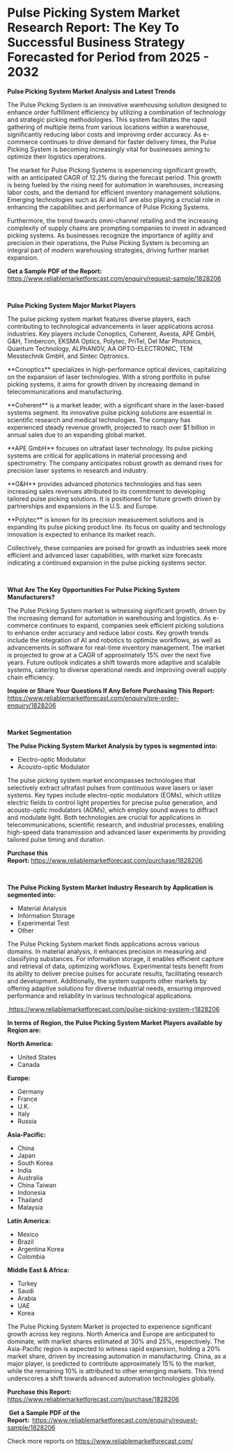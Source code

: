 <p><h1>Pulse Picking System Market Research Report: The Key To Successful Business Strategy Forecasted for Period from 2025 - 2032</h1></p><p><strong>Pulse Picking System Market Analysis and Latest Trends</strong></p>
<p><p>The Pulse Picking System is an innovative warehousing solution designed to enhance order fulfillment efficiency by utilizing a combination of technology and strategic picking methodologies. This system facilitates the rapid gathering of multiple items from various locations within a warehouse, significantly reducing labor costs and improving order accuracy. As e-commerce continues to drive demand for faster delivery times, the Pulse Picking System is becoming increasingly vital for businesses aiming to optimize their logistics operations.</p><p>The market for Pulse Picking Systems is experiencing significant growth, with an anticipated CAGR of 12.2% during the forecast period. This growth is being fueled by the rising need for automation in warehouses, increasing labor costs, and the demand for efficient inventory management solutions. Emerging technologies such as AI and IoT are also playing a crucial role in enhancing the capabilities and performance of Pulse Picking Systems. </p><p>Furthermore, the trend towards omni-channel retailing and the increasing complexity of supply chains are prompting companies to invest in advanced picking systems. As businesses recognize the importance of agility and precision in their operations, the Pulse Picking System is becoming an integral part of modern warehousing strategies, driving further market expansion.</p></p>
<p><strong>Get a Sample PDF of the Report:&nbsp;</strong> <a href="https://www.reliablemarketforecast.com/enquiry/request-sample/1828206?utm_campaign=2212&utm_medium=2&utm_source=Github&utm_content=ia&utm_term=28022025&utm_id=pulse-picking-system">https://www.reliablemarketforecast.com/enquiry/request-sample/1828206</a></p>
<p>&nbsp;</p>
<p><strong>Pulse Picking System Major Market Players</strong></p>
<p><p>The pulse picking system market features diverse players, each contributing to technological advancements in laser applications across industries. Key players include Conoptics, Coherent, Avesta, APE GmbH, G&H, Timbercon, EKSMA Optics, Polytec, PriTel, Del Mar Photonics, Quantum Technology, ALPhANOV, AA OPTO-ELECTRONIC, TEM Messtechnik GmbH, and Sintec Optronics.</p><p>**Conoptics** specializes in high-performance optical devices, capitalizing on the expansion of laser technologies. With a strong portfolio in pulse picking systems, it aims for growth driven by increasing demand in telecommunications and manufacturing.</p><p>**Coherent** is a market leader, with a significant share in the laser-based systems segment. Its innovative pulse picking solutions are essential in scientific research and medical technologies. The company has experienced steady revenue growth, projected to reach over $1 billion in annual sales due to an expanding global market.</p><p>**APE GmbH** focuses on ultrafast laser technology. Its pulse picking systems are critical for applications in material processing and spectrometry. The company anticipates robust growth as demand rises for precision laser systems in research and industry.</p><p>**G&H** provides advanced photonics technologies and has seen increasing sales revenues attributed to its commitment to developing tailored pulse picking solutions. It is positioned for future growth driven by partnerships and expansions in the U.S. and Europe.</p><p>**Polytec** is known for its precision measurement solutions and is expanding its pulse picking product line. Its focus on quality and technology innovation is expected to enhance its market reach.</p><p>Collectively, these companies are poised for growth as industries seek more efficient and advanced laser capabilities, with market size forecasts indicating a continued expansion in the pulse picking systems sector.</p></p>
<p>&nbsp;</p>
<p><strong>What Are The Key Opportunities For Pulse Picking System Manufacturers?</strong></p>
<p><p>The Pulse Picking System market is witnessing significant growth, driven by the increasing demand for automation in warehousing and logistics. As e-commerce continues to expand, companies seek efficient picking solutions to enhance order accuracy and reduce labor costs. Key growth trends include the integration of AI and robotics to optimize workflows, as well as advancements in software for real-time inventory management. The market is projected to grow at a CAGR of approximately 15% over the next five years. Future outlook indicates a shift towards more adaptive and scalable systems, catering to diverse operational needs and improving overall supply chain efficiency.</p></p>
<p><strong>Inquire or Share Your Questions If Any Before Purchasing This Report:</strong> <a href="https://www.reliablemarketforecast.com/enquiry/pre-order-enquiry/1828206?utm_campaign=2212&utm_medium=2&utm_source=Github&utm_content=ia&utm_term=28022025&utm_id=pulse-picking-system">https://www.reliablemarketforecast.com/enquiry/pre-order-enquiry/1828206</a></p>
<p>&nbsp;</p>
<p><strong>Market Segmentation</strong></p>
<p><strong>The Pulse Picking System Market Analysis by types is segmented into:</strong></p>
<p><ul><li>Electro-optic Modulator</li><li>Acousto-optic Modulator</li></ul></p>
<p><p>The pulse picking system market encompasses technologies that selectively extract ultrafast pulses from continuous wave lasers or laser systems. Key types include electro-optic modulators (EOMs), which utilize electric fields to control light properties for precise pulse generation, and acousto-optic modulators (AOMs), which employ sound waves to diffract and modulate light. Both technologies are crucial for applications in telecommunications, scientific research, and industrial processes, enabling high-speed data transmission and advanced laser experiments by providing tailored pulse timing and duration.</p></p>
<p><strong>Purchase this Report:&nbsp;</strong><a href="https://www.reliablemarketforecast.com/purchase/1828206?utm_campaign=2212&utm_medium=2&utm_source=Github&utm_content=ia&utm_term=28022025&utm_id=pulse-picking-system">https://www.reliablemarketforecast.com/purchase/1828206</a></p>
<p>&nbsp;</p>
<p><strong>The Pulse Picking System Market Industry Research by Application is segmented into:</strong></p>
<p><ul><li>Material Analysis</li><li>Information Storage</li><li>Experimental Test</li><li>Other</li></ul></p>
<p><p>The Pulse Picking System market finds applications across various domains. In material analysis, it enhances precision in measuring and classifying substances. For information storage, it enables efficient capture and retrieval of data, optimizing workflows. Experimental tests benefit from its ability to deliver precise pulses for accurate results, facilitating research and development. Additionally, the system supports other markets by offering adaptive solutions for diverse industrial needs, ensuring improved performance and reliability in various technological applications.</p></p>
<p><a href="https://www.reliablemarketforecast.com/pulse-picking-system-r1828206?utm_campaign=2212&utm_medium=2&utm_source=Github&utm_content=ia&utm_term=28022025&utm_id=pulse-picking-system">&nbsp;https://www.reliablemarketforecast.com/pulse-picking-system-r1828206</a></p>
<p><strong>In terms of Region, the Pulse Picking System Market Players available by Region are:</strong></p>
<p>
    <p> <strong> North America: </strong>
        <ul>
            <li>United States</li>
            <li>Canada</li>
        </ul>
        </p> 
    <p> <strong> Europe: </strong>
        <ul>
            <li>Germany</li>
            <li>France</li>
            <li>U.K.</li>
            <li>Italy</li>
            <li>Russia</li>
        </ul>
        </p> 
    <p> <strong> Asia-Pacific: </strong>
        <ul>
            <li>China</li>
            <li>Japan</li>
            <li>South Korea</li>
            <li>India</li>
            <li>Australia</li>
            <li>China Taiwan</li>
            <li>Indonesia</li>
            <li>Thailand</li>
            <li>Malaysia</li>
        </ul>
        </p> 
    <p> <strong> Latin America: </strong>
        <ul>
            <li>Mexico</li>
            <li>Brazil</li>
            <li>Argentina Korea</li>
            <li>Colombia</li>
        </ul>
        </p> 
    <p> <strong> Middle East & Africa: </strong>
        <ul>
            <li>Turkey</li>
            <li>Saudi</li>
            <li>Arabia</li>
            <li>UAE</li>
            <li>Korea</li>
        </ul>
    </p>
    </p>
<p><p>The Pulse Picking System Market is projected to experience significant growth across key regions. North America and Europe are anticipated to dominate, with market shares estimated at 30% and 25%, respectively. The Asia-Pacific region is expected to witness rapid expansion, holding a 20% market share, driven by increasing automation in manufacturing. China, as a major player, is predicted to contribute approximately 15% to the market, while the remaining 10% is attributed to other emerging markets. This trend underscores a shift towards advanced automation technologies globally.</p></p>
<p><strong>Purchase this Report: </strong><a href="https://www.reliablemarketforecast.com/purchase/1828206?utm_campaign=2212&utm_medium=2&utm_source=Github&utm_content=ia&utm_term=28022025&utm_id=pulse-picking-system">https://www.reliablemarketforecast.com/purchase/1828206</a></p>
<p>&nbsp;<strong>Get a Sample PDF of the Report:&nbsp;&nbsp;</strong><a href="https://www.reliablemarketforecast.com/enquiry/request-sample/1828206?utm_campaign=2212&utm_medium=2&utm_source=Github&utm_content=ia&utm_term=28022025&utm_id=pulse-picking-system">https://www.reliablemarketforecast.com/enquiry/request-sample/1828206</a></p>
<p><strong></strong></p>
<p>Check more reports on <a href="https://www.reliablemarketforecast.com/?utm_campaign=2212&utm_medium=2&utm_source=Github&utm_content=ia&utm_term=28022025&utm_id=pulse-picking-system">https://www.reliablemarketforecast.com/</a></p>